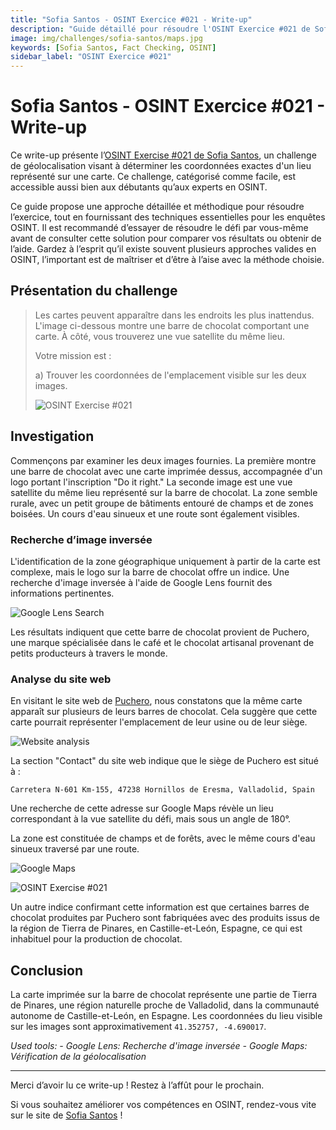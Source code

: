 ```yaml
---
title: "Sofia Santos - OSINT Exercice #021 - Write-up"
description: "Guide détaillé pour résoudre l'OSINT Exercice #021 de Sofia Santos, avec des techniques de géolocalisation et une analyse approfondie pour identifier l'emplacement exact d'une carte."
image: img/challenges/sofia-santos/maps.jpg
keywords: [Sofia Santos, Fact Checking, OSINT]
sidebar_label: "OSINT Exercice #021"
---
```


# Sofia Santos - OSINT Exercice #021 - Write-up

Ce write-up présente l’[OSINT Exercise #021 de Sofia Santos](https://gralhix.com/list-of-osint-exercises/osint-exercise-021/), un challenge de géolocalisation visant à déterminer les coordonnées exactes d'un lieu représenté sur une carte. Ce challenge, catégorisé comme facile, est accessible aussi bien aux débutants qu’aux experts en OSINT.

Ce guide propose une approche détaillée et méthodique pour résoudre l’exercice, tout en fournissant des techniques essentielles pour les enquêtes OSINT. Il est recommandé d’essayer de résoudre le défi par vous-même avant de consulter cette solution pour comparer vos résultats ou obtenir de l’aide. Gardez à l’esprit qu’il existe souvent plusieurs approches valides en OSINT, l’important est de maîtriser et d’être à l’aise avec la méthode choisie.

## Présentation du challenge

> Les cartes peuvent apparaître dans les endroits les plus inattendus. L'image ci-dessous montre une barre de chocolat comportant une carte. À côté, vous trouverez une vue satellite du même lieu.
>
> Votre mission est :
>
> a) Trouver les coordonnées de l'emplacement visible sur les deux images.
>
> ![OSINT Exercise #021](/img/challenges/sofia-santos/osint-exercise-021/sofia-santos-021-1.png "OSINT Exercise #021")

## Investigation

Commençons par examiner les deux images fournies. La première montre une barre de chocolat avec une carte imprimée dessus, accompagnée d'un logo portant l'inscription "Do it right." La seconde image est une vue satellite du même lieu représenté sur la barre de chocolat. La zone semble rurale, avec un petit groupe de bâtiments entouré de champs et de zones boisées. Un cours d'eau sinueux et une route sont également visibles.

### Recherche d’image inversée

L'identification de la zone géographique uniquement à partir de la carte est complexe, mais le logo sur la barre de chocolat offre un indice. Une recherche d'image inversée à l'aide de Google Lens fournit des informations pertinentes.

![Google Lens Search](/img/challenges/sofia-santos/osint-exercise-021/sofia-santos-021-2.png "Google Lens Search")

Les résultats indiquent que cette barre de chocolat provient de Puchero, une marque spécialisée dans le café et le chocolat artisanal provenant de petits producteurs à travers le monde.

### Analyse du site web

En visitant le site web de [Puchero](https://somospuchero.com/en/category-product/chocolate-en/bars/), nous constatons que la même carte apparaît sur plusieurs de leurs barres de chocolat. Cela suggère que cette carte pourrait représenter l'emplacement de leur usine ou de leur siège.

![Website analysis](/img/challenges/sofia-santos/osint-exercise-021/sofia-santos-021-3.png "Website analysis")

La section "Contact" du site web indique que le siège de Puchero est situé à :

`Carretera N-601 Km-155, 47238 Hornillos de Eresma, Valladolid, Spain`

Une recherche de cette adresse sur Google Maps révèle un lieu correspondant à la vue satellite du défi, mais sous un angle de 180°.

La zone est constituée de champs et de forêts, avec le même cours d'eau sinueux traversé par une route.

![Google Maps](/img/challenges/sofia-santos/osint-exercise-021/sofia-santos-021-4.png "Google Maps")

![OSINT Exercise #021](/img/challenges/sofia-santos/osint-exercise-021/sofia-santos-021-5.png "OSINT Exercise #021")

Un autre indice confirmant cette information est que certaines barres de chocolat produites par Puchero sont fabriquées avec des produits issus de la région de Tierra de Pinares, en Castille-et-León, Espagne, ce qui est inhabituel pour la production de chocolat.

## Conclusion

La carte imprimée sur la barre de chocolat représente une partie de Tierra de Pinares, une région naturelle proche de Valladolid, dans la communauté autonome de Castille-et-León, en Espagne. Les coordonnées du lieu visible sur les images sont approximativement `41.352757, -4.690017`.

<em>
Used tools:
- Google Lens: Recherche d'image inversée
- Google Maps: Vérification de la géolocalisation
</em>

---

Merci d’avoir lu ce write-up ! Restez à l’affût pour le prochain.

Si vous souhaitez améliorer vos compétences en OSINT, rendez-vous vite sur le site de [Sofia Santos](https://gralhix.com/) !
